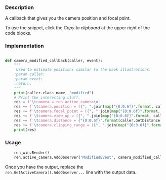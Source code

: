 ### Description

A callback that gives you the camera position and focal point.

To use the snippet, click the *Copy to clipboard* at the upper right of the code blocks.

### Implementation

``` Python

def camera_modified_callback(caller, event):
    """
     Used to estimate positions similar to the book illustrations.
    :param caller:
    :param event:
    :return:
    """
    print(caller.class_name, "modified")
    # Print the interesting stuff.
    res = f'\tcamera = ren.active_camera\n'
    res += f'\tcamera.position = ({", ".join(map("{0:0.6f}".format, caller.position))})\n'
    res += f'\tcamera.focal_point = ({", ".join(map("{0:0.6f}".format, caller.focal_point))})\n'
    res += f'\tcamera.view_up = ({", ".join(map("{0:0.6f}".format, caller.view_up))})\n'
    res += f'\tcamera.distance = {"{0:0.6f}".format(caller.GetDistance())}\n'
    res += f'\tcamera.clipping_range = ({", ".join(map("{0:0.6f}".format, caller.clipping_range))})\n'
    print(res)

```

### Usage

``` Python
    ren_win.Render()
    ren.active_camera.AddObserver('ModifiedEvent', camera_modified_callback)
```

Once you have the output, replace the `ren.GetActiveCamera().AddObserver...` line with the output data.
